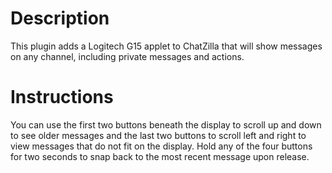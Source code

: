 Description
==============

This plugin adds a Logitech G15 applet to ChatZilla that will show messages on any channel, including private messages and actions.

Instructions
==============

You can use the first two buttons beneath the display to scroll up and down to see older messages and the last two buttons to scroll left and right to view messages that do not fit on the display. Hold any of the four buttons for two seconds to snap back to the most recent message upon release.
